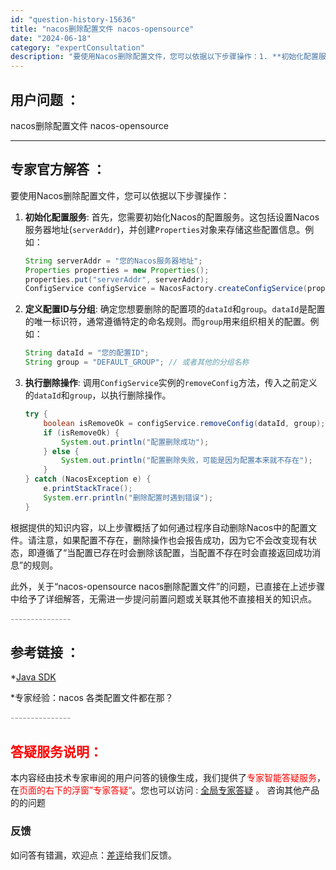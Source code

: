 ```yaml
---
id: "question-history-15636"
title: "nacos删除配置文件 nacos-opensource"
date: "2024-06-18"
category: "expertConsultation"
description: "要使用Nacos删除配置文件，您可以依据以下步骤操作：1. **初始化配置服务**:    首先，您需要初始化Nacos的配置服务。这包括设置Nacos服务器地址(`serverAddr`)，并创建`Properties`对象来存储这些配置信息。例如：   ```java   String serv"
---
```


## 用户问题 ： 
 nacos删除配置文件 nacos-opensource 

---------------
## 专家官方解答 ：

要使用Nacos删除配置文件，您可以依据以下步骤操作：

1. **初始化配置服务**: 
   首先，您需要初始化Nacos的配置服务。这包括设置Nacos服务器地址(`serverAddr`)，并创建`Properties`对象来存储这些配置信息。例如：
   ```java
   String serverAddr = "您的Nacos服务器地址";
   Properties properties = new Properties();
   properties.put("serverAddr", serverAddr);
   ConfigService configService = NacosFactory.createConfigService(properties);
   ```
   
2. **定义配置ID与分组**: 
   确定您想要删除的配置项的`dataId`和`group`。`dataId`是配置的唯一标识符，通常遵循特定的命名规则。而`group`用来组织相关的配置。例如：
   ```java
   String dataId = "您的配置ID";
   String group = "DEFAULT_GROUP"; // 或者其他的分组名称
   ```
   
3. **执行删除操作**: 
   调用`ConfigService`实例的`removeConfig`方法，传入之前定义的`dataId`和`group`，以执行删除操作。
   ```java
   try {
       boolean isRemoveOk = configService.removeConfig(dataId, group);
       if (isRemoveOk) {
           System.out.println("配置删除成功");
       } else {
           System.out.println("配置删除失败，可能是因为配置本来就不存在");
       }
   } catch (NacosException e) {
       e.printStackTrace();
       System.err.println("删除配置时遇到错误");
   }
   ```

根据提供的知识内容，以上步骤概括了如何通过程序自动删除Nacos中的配置文件。请注意，如果配置不存在，删除操作也会报告成功，因为它不会改变现有状态，即遵循了“当配置已存在时会删除该配置，当配置不存在时会直接返回成功消息”的规则。

此外，关于“nacos-opensource nacos删除配置文件”的问题，已直接在上述步骤中给予了详细解答，无需进一步提问前置问题或关联其他不直接相关的知识点。


<font color="#949494">---------------</font> 


## 参考链接 ：

*[Java SDK](https://nacos.io/docs/latest/guide/user/sdk)
 
 *专家经验：nacos 各类配置文件都在那？ 


 <font color="#949494">---------------</font> 
 


## <font color="#FF0000">答疑服务说明：</font> 

本内容经由技术专家审阅的用户问答的镜像生成，我们提供了<font color="#FF0000">专家智能答疑服务</font>，在<font color="#FF0000">页面的右下的浮窗”专家答疑“</font>。您也可以访问 : [全局专家答疑](https://opensource.alibaba.com/chatBot) 。 咨询其他产品的的问题

### 反馈
如问答有错漏，欢迎点：[差评](https://ai.nacos.io/user/feedbackByEnhancerGradePOJOID?enhancerGradePOJOId=15688)给我们反馈。
